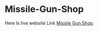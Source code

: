 # Missile-Gun-Shop

Here Is live website Link [Missile Gun Shop](https://inquisitive-daffodil-dcd161.netlify.app/).
